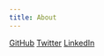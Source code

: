 ```yaml
---
title: About
---
```


[GitHub](https://github.com/nitsky)
[Twitter](https://twitter.com/davidyamnitsky)
[LinkedIn](https://linkedin.com/in/davidyamnitsky)
